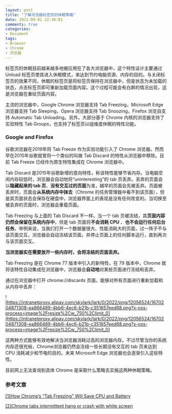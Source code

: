 ```yaml
---
layout: post
title: "了解浏览器标签页的休眠策略"
date: 2021-09-01 22:30:01
comments: true
categories: 
- Document
tags:
- Browser
- Chrome
- 浏览器
---
```


标签页的休眠目前越来越多地被应用在了各大浏览器中，这个特性设计主要通过 Unload 标签页使其进入休眠模式，来达到节约电脑资源、内存的目的。与关闭标签页的效果不同，休眠的标签页是将标签页保持在浏览器中，但是状态为未加载的状态，点击标签页即可重新加载页面内容。这个过程可能会有白屏的情况出现，这是浏览器在重绘页面内容。

主流的浏览器中，Google Chrome 浏览器支持 Tab Freezing，Microsoft Edge 浏览器支持 Tab Sleeping，Opera 浏览器支持 Tab Snoozing，Firefox 浏览自支持 Automatic Tab Unloading。另外，大部分基于 Chrome 内核的浏览器支持了实验特性 Tab Groups，也支持了标签页以组维度休眠的特性功能。

<!-- more -->

### Google and Firefox

谷歌浏览器在2019年将 Tab Freeze 作为实验功能引入了 Chrome 浏览器。然而早在2015年谷歌就曾将一个类似的叫做 Tab Discard 的特性从浏览器中移除。目前 Tab Freeze 已经作为原生特性集成在 Chrome 浏览器中。

Tab Discard 是2015年谷歌新增的意向特性，称该特性能够节省内存。当电脑空闲内存较低时，浏览器会自动地将“uninteresting”的 tab 页丢弃。丢弃的页面会以**隐藏起来的 tab 页**、**没有交互过的页面**为准，越早的页面会先被丢弃。页面被丢弃时，页面会**从系统内存中抹去**（Chrome 的任务管理器中看不到该页面），但是其页面状态会保存在硬盘中，浏览器界面上的表现是没有任何改变的。当切换至被丢弃的页面时，浏览器会重载页面。

Tab Freezing 与上面的 Tab Discard 不一样。当一个 tab 页被冻结，其**页面内容仍然会保留在系统内存中**，但是 tab 页面将**不会消耗 CPU** 、**也不会运行任何后台任务**。举例来说，当我们打开一个数据量很大、性能消耗大的页面，过一阵子不与该页面交互，浏览器会自动冻结该页面，并停止页面上的任何脚本运行，直到再次与该页面交互。

**当浏览器实在需要放开一些内存时，会将冻结的页面丢弃。**

Tab Freezing 是在 Chrome 77 版本中引入的新特性，在 79 版本中，Chrome 就将该特性自动集成在浏览器中，浏览器会**自动地**对某些页面进行冻结和丢弃。

通过在浏览器中打开 chrome://discards 页面，能够对所有页面进行重新加载和从内存中丢弃：

![https://intranetproxy.alipay.com/skylark/lark/0/2022/png/12056524/1670204871308-ea866489-4bb6-4ec6-b21b-c351657eed68.png?x-oss-process=image%2Fresize%2Cw_750%2Climit_0](https://intranetproxy.alipay.com/skylark/lark/0/2022/png/12056524/1670204871308-ea866489-4bb6-4ec6-b21b-c351657eed68.png?x-oss-process=image%2Fresize%2Cw_750%2Climit_0)

这两种方式能够有效地解决当浏览器消耗过高的浏览器内存。不过尽管当你的系统内存还很充裕，Chrome浏览器仍然会冻结一些长期没有交互的 tab 页来达到 CPU 消耗减少和节电的目的。未来 Microsoft Edge 浏览器也会逐渐引入这些特性。

目前网上无法查询到具体 Chrome 是采取什么策略去实施这两种休眠策略。

### 参考文章

[[1]How Chrome’s “Tab Freezing” Will Save CPU and Battery](https://www.howtogeek.com/444481/how-chromes-tab-freezing-will-save-cpu-and-battery/)

[[2]Chrome tabs intermittent hang or crash with white screen](https://support.google.com/chrome/a/thread/19713332/chrome-tabs-intermittent-hang-or-crash-with-white-screen?hl=en)